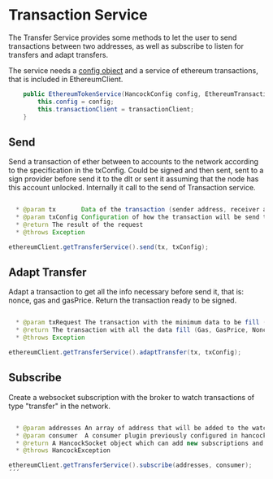 # Transaction Service

The Transfer Service provides some methods to let the user to send transactions between two addresses, as well as subscribe to listen for transfers and adapt transfers.

The service needs a <a href="../java/#using-all-together">config object</a> and a service of ethereum transactions, that is included in EthereumClient. 

```java
    public EthereumTokenService(HancockConfig config, EthereumTransactionService transactionClient) {
        this.config = config;
        this.transactionClient = transactionClient;
    }
```

## Send

Send a transaction of ether between to accounts to the network according to the specification in the txConfig. Could be signed and then sent, sent to a sign provider before send it to the dlt or sent it assuming that the node has this account unlocked. Internally it call to the send of Transaction service.

```java

  * @param tx       Data of the transaction (sender address, receiver addres, amount of ether, data)
  * @param txConfig Configuration of how the transaction will be send to the network
  * @return The result of the request
  * @throws Exception

ethereumClient.getTransferService().send(tx, txConfig);
```  

## Adapt Transfer

Adapt a transaction to get all the info necessary before send it, that is: nonce, gas and gasPrice. Return the transaction ready to be signed.

```java

  * @param txRequest The transaction with the minimum data to be fill (From, To, Value)
  * @return The transaction with all the data fill (Gas, GasPrice, Nonce)
  * @throws Exception

ethereumClient.getTransferService().adaptTransfer(tx, txConfig);
```  

## Subscribe

Create a websocket subscription with the broker to watch transactions of type "transfer" in the network.

```java

  * @param addresses An array of address that will be added to the watch list
  * @param consumer  A consumer plugin previously configured in hancock that will handle each received event
  * @return A HancockSocket object which can add new subscriptions and listen incoming message
  * @throws HancockException

ethereumClient.getTransferService().subscribe(addresses, consumer);
´´´

     